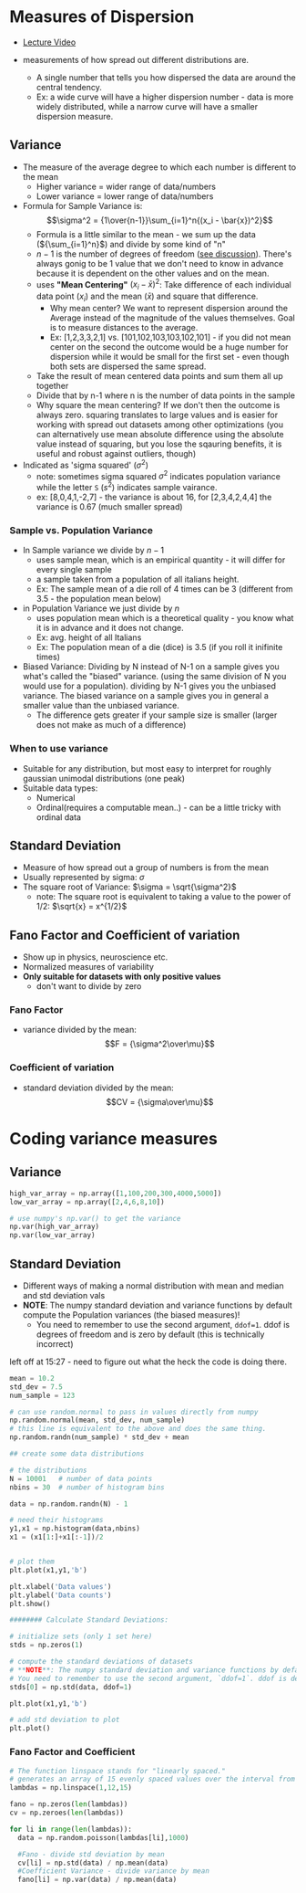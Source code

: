 # Measures of Dispersion

- [Lecture Video](https://www.udemy.com/course/statsml_x/learn/lecture/20009398#content)

- measurements of how spread out different distributions are.
  - A single number that tells you how dispersed the data are around the central tendency.
  - Ex: a wide curve will have a higher dispersion number - data is more widely distributed, while a narrow curve will have a smaller dispersion measure.

## Variance

- The measure of the average degree to which each number is different to the mean
  - Higher variance = wider range of data/numbers
  - Lower variance = lower range of data/numbers
- Formula for Sample Variance is: $$\sigma^2 = {1\over{n-1}}\sum_{i=1}^n{(x_i - \bar{x})^2}$$
  - Formula is a little similar to the mean - we sum up the data (${\sum_{i=1}^n}$) and divide by some kind of "n"
  - $n - 1$ is the number of degrees of freedom ([see discussion](https://www.udemy.com/course/statsml_x/learn/lecture/20009398#questions/11167339)). There's always gonig to be 1 value that we don't need to know in advance because it is dependent on the other values and on the mean.
  - uses **"Mean Centering"** ${(x_i - \bar{x})^2}$: Take difference of each individual data point ($x_i$) and the mean ($\bar{x}$) and square that difference.
    - Why mean center? We want to represent dispersion around the Average instead of the magnitude of the values themselves. Goal is to measure distances to the average.
    - Ex: [1,2,3,3,2,1] vs. [101,102,103,103,102,101] - if you did not mean center on the second the outcome would be a huge number for dispersion while it would be small for the first set - even though both sets are dispersed the same spread.
  - Take the result of mean centered data points and sum them all up together
  - Divide that by n-1 where n is the number of data points in the sample
  - Why square the mean centering? If we don't then the outcome is always zero. squaring translates to large values and is easier for working with spread out datasets among other optimizations (you can alternatively use mean absolute difference using the absolute value instead of squaring, but you lose the sqauring benefits, it is useful and robust against outliers, though)
- Indicated as 'sigma squared' ($\sigma^2$)
  - note: sometimes sigma squared $\sigma^2$ indicates population variance while the letter `S` ($s^2$) indicates sample vairance.
  - ex: [8,0,4,1,-2,7] - the variance is about 16, for [2,3,4,2,4,4] the variance is 0.67 (much smaller spread)

### Sample vs. Population Variance

- In Sample variance we divide by $n - 1$
  - uses sample mean, which is an empirical quantity - it will differ for every single sample
  - a sample taken from a population of all italians height.
  - Ex: The sample mean of a die roll of 4 times can be 3 (different from 3.5 - the population mean below)
- in Population Variance we just divide by $n$
  - uses population mean which is a theoretical quality - you know what it is in advance and it does not change.
  - Ex: avg. height of all Italians
  - Ex: The population mean of a die (dice) is 3.5 (if you roll it inifinite times)
- Biased Variance: Dividing by N instead of N-1 on a sample gives you what's called the "biased" variance. (using the same division of N you would use for a population). dividing by N-1 gives you the unbiased variance. The biased variance on a sample gives you in general a smaller value than the unbiased variance.
  - The difference gets greater if your sample size is smaller (larger does not make as much of a difference)

### When to use variance

- Suitable for any distribution, but most easy to interpret for roughly gaussian unimodal distributions (one peak)
- Suitable data types:
  - Numerical
  - Ordinal(requires a computable mean..) - can be a little tricky with ordinal data

## Standard Deviation

- Measure of how spread out a group of numbers is from the mean
- Usually represented by sigma: $\sigma$
- The square root of Variance: $\sigma = \sqrt{\sigma^2}$
  - note: The square root is equivalent to taking a value to the power of 1/2: $\sqrt{x} = x^{1/2}$

## Fano Factor and Coefficient of variation

- Show up in physics, neuroscience etc.
- Normalized measures of variability
- **Only suitable for datasets with only positive values**
  - don't want to divide by zero

### Fano Factor

- variance divided by the mean: $$F = {\sigma^2\over\mu}$$

### Coefficient of variation

- standard deviation divided by the mean: $$CV = {\sigma\over\mu}$$

# Coding variance measures

## Variance

```python
high_var_array = np.array([1,100,200,300,4000,5000])
low_var_array = np.array([2,4,6,8,10])

# use numpy's np.var() to get the variance
np.var(high_var_array)
np.var(low_var_array)

```

## Standard Deviation

- Different ways of making a normal distribution with mean and median and std deviation vals
- **NOTE**: The numpy standard deviation and variance functions by default compute the Population variances (the biased measures)!
  - You need to remember to use the second argument, `ddof=1`. ddof is degrees of freedom and is zero by default (this is technically incorrect)

left off at 15:27 - need to figure out what the heck the code is doing there.

```python
mean = 10.2
std_dev = 7.5
num_sample = 123

# can use random.normal to pass in values directly from numpy
np.random.normal(mean, std_dev, num_sample)
# this line is equivalent to the above and does the same thing.
np.random.randn(num_sample) * std_dev + mean
```

```python
## create some data distributions

# the distributions
N = 10001   # number of data points
nbins = 30  # number of histogram bins

data = np.random.randn(N) - 1

# need their histograms
y1,x1 = np.histogram(data,nbins)
x1 = (x1[1:]+x1[:-1])/2


# plot them
plt.plot(x1,y1,'b')

plt.xlabel('Data values')
plt.ylabel('Data counts')
plt.show()

######## Calculate Standard Deviations:

# initialize sets (only 1 set here)
stds = np.zeros(1)

# compute the standard deviations of datasets
# **NOTE**: The numpy standard deviation and variance functions by default compute the Population variances (the biased measures)!
# You need to remember to use the second argument, `ddof=1`. ddof is denominator degrees of freedom and is zero by default (this is technically incorrect for sample data since you need to divide by N-1). If you leave ddof=1 out then numpy will implement dividing by N not N-1 (N = number of data points)
stds[0] = np.std(data, ddof=1)

plt.plot(x1,y1,'b')

# add std deviation to plot
plt.plot()
```

### Fano Factor and Coefficient

```python
# The function linspace stands for "linearly spaced."
# generates an array of 15 evenly spaced values over the interval from 1 to 12 (inclusive).
lambdas = np.linspace(1,12,15)

fano = np.zeros(len(lambdas))
cv = np.zeroes(len(lambdas))

for li in range(len(lambdas)):
  data = np.random.poisson(lambdas[li],1000)

  #Fano - divide std deviation by mean
  cv[li] = np.std(data) / np.mean(data)
  #Coefficient Variance - divide variance by mean
  fano[li] = np.var(data) / np.mean(data)

```

